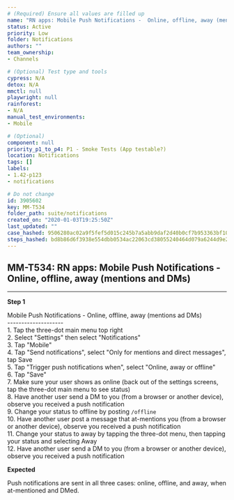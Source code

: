 ```yaml
---
# (Required) Ensure all values are filled up
name: "RN apps: Mobile Push Notifications -  Online, offline, away (mentions and DMs)"
status: Active
priority: Low
folder: Notifications
authors: ""
team_ownership: 
- Channels

# (Optional) Test type and tools
cypress: N/A
detox: N/A
mmctl: null
playwright: null
rainforest: 
- N/A
manual_test_environments: 
- Mobile

# (Optional)
component: null
priority_p1_to_p4: P1 - Smoke Tests (App testable?)
location: Notifications
tags: []
labels: 
- 1.42-p123
- notifications

# Do not change
id: 3905602
key: MM-T534
folder_path: suite/notifications
created_on: "2020-01-03T19:25:50Z"
last_updated: ""
case_hashed: 9506280ac02a9f5fef5d015c245b7a5abb9daf2d40b0cf7b953363bf1075116c6342f7313427a9ae9ef2fb04dd3b52b8
steps_hashed: bd8b86d6f3938e554dbb0534ac22063cd38055240464d079a6244d9e2587c50f2b9a533c2593cd63f49da9633199ab4a
---
```


## MM-T534: RN apps: Mobile Push Notifications - Online, offline, away (mentions and DMs)

---

**Step 1**

Mobile Push Notifications - Online, offline, away (mentions ad DMs)\
\--------------------\
1\. Tap the three-dot main menu top right\
2\. Select "Settings" then select "Notifications"\
3\. Tap "Mobile"\
4\. Tap "Send notifications", select "Only for mentions and direct messages", tap Save\
5\. Tap "Trigger push notifications when", select "Online, away or offline"\
6\. Tap "Save"\
7\. Make sure your user shows as online (back out of the settings screens, tap the three-dot main menu to see status)\
8\. Have another user send a DM to you (from a browser or another device), observe you received a push notification\
9\. Change your status to offline by posting `/offline`\
10\. Have another user post a message that at-mentions you (from a browser or another device), observe you received a push notification\
11\. Change your status to away by tapping the three-dot menu, then tapping your status and selecting Away\
12\. Have another user send a DM to you (from a browser or another device), observe you received a push notification

**Expected**

Push notifications are sent in all three cases: online, offline, and away, when at-mentioned and DMed.
